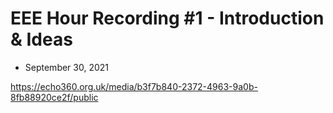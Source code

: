 # EEE Hour Recording #1 - Introduction & Ideas 
* September 30, 2021

<https://echo360.org.uk/media/b3f7b840-2372-4963-9a0b-8fb88920ce2f/public>